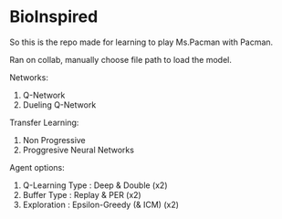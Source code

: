 # BioInspired

So this is the repo made for learning to play Ms.Pacman with Pacman.

Ran on collab, manually choose file path to load the model.

Networks:
1. Q-Network
2. Dueling Q-Network

Transfer Learning:
1. Non Progressive
2. Proggresive Neural Networks

Agent options:
1. Q-Learning Type  : Deep & Double                     (x2)  
2. Buffer Type      : Replay & PER                      (x2)  
3. Exploration      : Epsilon-Greedy (& ICM)            (x2)  
